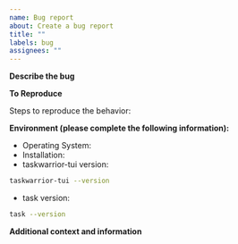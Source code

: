 ```yaml
---
name: Bug report
about: Create a bug report
title: ""
labels: bug
assignees: ""
---
```


<!-- Thank you for taking the time to fill out a bug report. -->

**Describe the bug**

<!-- A clear and concise description of what the bug is with screenshots if available. -->

**To Reproduce**

Steps to reproduce the behavior:

<!--
Please provide a minimal working example of the bug with screenshots if possible.

You can set the TASKDATA and TASKRC environment variables to point to a different location for temporary fresh taskwarrior session.

You can use the following fake task list to reproduce your error:

```bash
git clone https://github.com/kdheepak/taskwarrior-testdata/
```

After you clone the above repository, run the following lines in your shell.

```bash
export TASKRC=`pwd`/taskwarrior-testdata/.taskrc
export TASKDATA=`pwd`/taskwarrior-testdata/.task
```

Then run the following:

```bash
task import `pwd`/taskwarrior-testdata/export.json
```

See taskwarrior documentation for more information.

Use your favorite tool to generate a screenshot or a gif of the error.
-->

**Environment (please complete the following information):**

- Operating System: <!-- Windows | Mac | Linux -->
- Installation: <!-- github releases | homebrew | arch | zinit -->
- taskwarrior-tui version:

```bash
taskwarrior-tui --version
```
- task version:

```bash
task --version
```

**Additional context and information**

<!-- Please provide detailed stacktraces, screenshot, etc here. If `taskwarrior-tui` crashes, you can set the RUST_BACKTRACE=1 for a detailed stacktrace. -->
